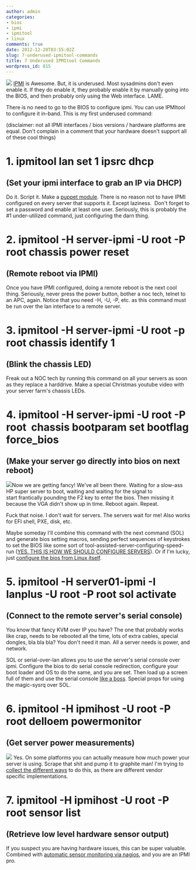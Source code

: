 ```yaml
---
author: admin
categories:
- bios
- ipmi
- ipmitool
- linux
comments: true
date: 2012-12-20T03:55:02Z
slug: 7-underused-ipmitool-commands
title: 7 Underused IPMItool Commands
wordpress_id: 815
---
```


![](/uploads/interesting-ipmi-239x300.jpg)
[IPMI](http://en.wikipedia.org/wiki/Intelligent_Platform_Management_Interface) is Awesome. But, it is underused. Most sysadmins don't even enable it. If they do enable it, they probably enable it by manually going into the BIOS, and then probably only using the Web interface. LAME.

There is no need to go to the BIOS to configure ipmi. You can use IPMItool to configure it in-band. This is my first underused command:

(disclaimer: not all IPMI interfaces / bios versions / hardware platforms are equal. Don't complain in a comment that your hardware doesn't support all of these cool things)


# 1. ipmitool lan set 1 ipsrc dhcp




## (Set your ipmi interface to grab an IP via DHCP)


Do it. Script it. Make a [puppet module](https://github.com/zoide/puppet-ipmi/). There is no reason not to have IPMI configured on every server that supports it. Except laziness.  Don't forget to set a password and enable at least one user. Seriously, this is probably the #1 under-utilized command, just configuring the darn thing.


# 2. ipmitool -H server-ipmi -U root -P root chassis power reset




## (Remote reboot via IPMI)


Once you have IPMI configured, doing a remote reboot is the next cool thing. Seriously, never press the power button, bother a noc tech, telnet to an APC, again. Notice that you need -H, -U, -P, etc. as this command must be run over the lan interface to a remote server.


# 3. ipmitool -H server-ipmi -U root -p root chassis identify 1




## (Blink the chassis LED)


Freak out a NOC tech by running this command on all your servers as soon as they replace a harddrive. Make a special Christmas youtube video with your server farm's chassis LEDs.


# 4. ipmitool -H server-ipmi -U root -P root  chassis bootparam set bootflag force_bios




## (Make your server go directly into bios on next reboot)


[![](/uploads/morpheus-ipmi-300x300.jpg)](/uploads/morpheus-ipmi.jpg)Now we are getting fancy! We've all been there. Waiting for a slow-ass HP super server to boot, waiting and waiting for the signal to start frantically pounding the F2 key to enter the bios. Then missing it because the VGA didn't show up in time. Reboot again. Repeat.

Fuck that noise. I don't wait for servers. The servers wait for me! Also works for EFI shell, PXE, disk, etc.

Maybe someday I'll combine this command with the next command (SOL) and generate bios setting macros, sending perfect sequences of keystrokes to set the BIOS like some sort of tool-assisted-server-configuring-speed-run ([YES. THIS IS HOW WE SHOULD CONFIGURE SERVERS](https://www.youtube.com/watch?v=L_AerCVhoTM)). Or if I'm lucky, just [configure the bios from Linux itself](https://wiki.xkyle.com/Configuing_BIOS_From_Linux).


# 5. ipmitool -H server01-ipmi -I lanplus -U root -P root sol activate




## (Connect to the remote server's serial console)


You know that fancy KVM over IP you have? The one that probably works like crap, needs to be rebooted all the time, lots of extra cables, special dongles, bla bla bla? You don't need it man. All a server needs is power, and network.

SOL or serial-over-lan allows you to use the server's serial console over ipmi. Configure the bios to do serial console redirection, configure your boot loader and OS to do the same, and you are set. Then load up a screen full of them and use the serial console [like a boss](https://wiki.xkyle.com/IPMI_Serial_Over_Lan#Like_a_Boss). Special props for using the magic-sysrq over SOL.


# 6. ipmitool -H ipmihost -U root -P root delloem powermonitor




## (Get server power measurements)


[![](/uploads/already-killawatt-300x300.jpg)](/uploads/already-killawatt.jpg)
Yes. On some platforms you can actually measure how much power your server is using. Scrape that shit and pump it to graphite man! I'm trying to [collect the different ways](https://wiki.xkyle.com/IPMI_Power_Measurement) to do this, as there are different vendor specific implementations.


# 7. ipmitool -H ipmihost -U root -P root sensor list




## (Retrieve low level hardware sensor output)


If you suspect you are having hardware issues, this can be super valuable. Combined with [automatic sensor monitoring via nagios](http://exchange.nagios.org/directory/Plugins/Hardware/Server-Hardware/IPMI-Sensor-Monitoring-Plugin/details), and you are an IPMI pro.
